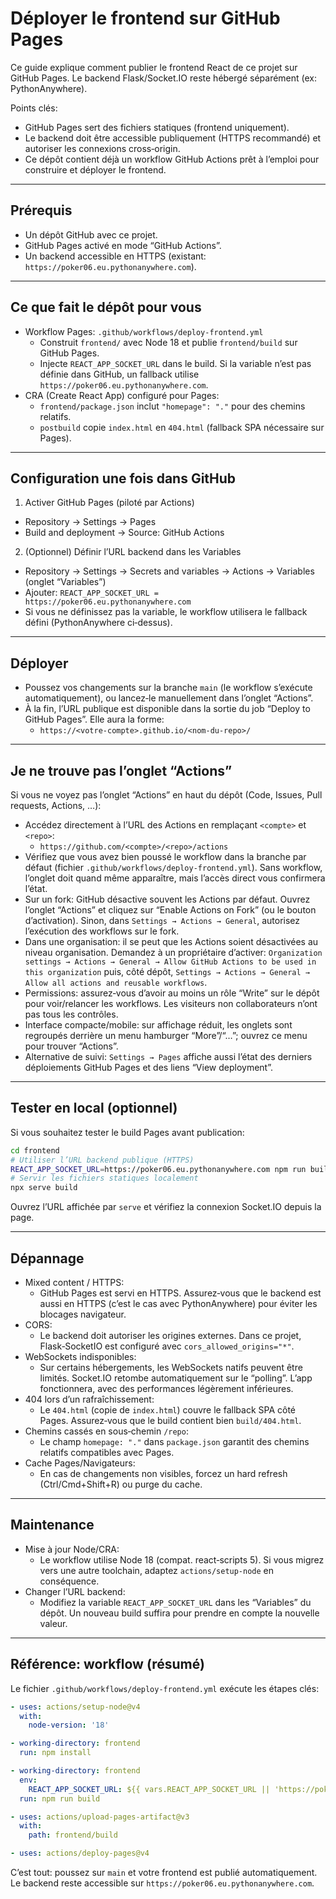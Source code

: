 # Déployer le frontend sur GitHub Pages

Ce guide explique comment publier le frontend React de ce projet sur GitHub Pages. Le backend Flask/Socket.IO reste hébergé séparément (ex: PythonAnywhere).

Points clés:
- GitHub Pages sert des fichiers statiques (frontend uniquement).
- Le backend doit être accessible publiquement (HTTPS recommandé) et autoriser les connexions cross‑origin.
- Ce dépôt contient déjà un workflow GitHub Actions prêt à l’emploi pour construire et déployer le frontend.

---

## Prérequis
- Un dépôt GitHub avec ce projet.
- GitHub Pages activé en mode “GitHub Actions”.
- Un backend accessible en HTTPS (existant: `https://poker06.eu.pythonanywhere.com`).

---

## Ce que fait le dépôt pour vous
- Workflow Pages: `.github/workflows/deploy-frontend.yml`
  - Construit `frontend/` avec Node 18 et publie `frontend/build` sur GitHub Pages.
  - Injecte `REACT_APP_SOCKET_URL` dans le build. Si la variable n’est pas définie dans GitHub, un fallback utilise `https://poker06.eu.pythonanywhere.com`.
- CRA (Create React App) configuré pour Pages:
  - `frontend/package.json` inclut `"homepage": "."` pour des chemins relatifs.
  - `postbuild` copie `index.html` en `404.html` (fallback SPA nécessaire sur Pages).

---

## Configuration une fois dans GitHub
1) Activer GitHub Pages (piloté par Actions)
- Repository → Settings → Pages
- Build and deployment → Source: GitHub Actions

2) (Optionnel) Définir l’URL backend dans les Variables
- Repository → Settings → Secrets and variables → Actions → Variables (onglet “Variables”)
- Ajouter: `REACT_APP_SOCKET_URL = https://poker06.eu.pythonanywhere.com`
- Si vous ne définissez pas la variable, le workflow utilisera le fallback défini (PythonAnywhere ci‑dessus).

---

## Déployer
- Poussez vos changements sur la branche `main` (le workflow s’exécute automatiquement), ou lancez‑le manuellement dans l’onglet “Actions”.
- À la fin, l’URL publique est disponible dans la sortie du job “Deploy to GitHub Pages”. Elle aura la forme:
  - `https://<votre-compte>.github.io/<nom-du-repo>/`

---

## Je ne trouve pas l’onglet “Actions”
Si vous ne voyez pas l’onglet “Actions” en haut du dépôt (Code, Issues, Pull requests, Actions, …):

- Accédez directement à l’URL des Actions en remplaçant `<compte>` et `<repo>`:
  - `https://github.com/<compte>/<repo>/actions`
- Vérifiez que vous avez bien poussé le workflow dans la branche par défaut (fichier `.github/workflows/deploy-frontend.yml`). Sans workflow, l’onglet doit quand même apparaître, mais l’accès direct vous confirmera l’état.
- Sur un fork: GitHub désactive souvent les Actions par défaut. Ouvrez l’onglet “Actions” et cliquez sur “Enable Actions on Fork” (ou le bouton d’activation). Sinon, dans `Settings → Actions → General`, autorisez l’exécution des workflows sur le fork.
- Dans une organisation: il se peut que les Actions soient désactivées au niveau organisation. Demandez à un propriétaire d’activer: `Organization settings → Actions → General → Allow GitHub Actions to be used in this organization` puis, côté dépôt, `Settings → Actions → General → Allow all actions and reusable workflows`.
- Permissions: assurez‑vous d’avoir au moins un rôle “Write” sur le dépôt pour voir/relancer les workflows. Les visiteurs non collaborateurs n’ont pas tous les contrôles.
- Interface compacte/mobile: sur affichage réduit, les onglets sont regroupés derrière un menu hamburger “More”/“…”; ouvrez ce menu pour trouver “Actions”.
- Alternative de suivi: `Settings → Pages` affiche aussi l’état des derniers déploiements GitHub Pages et des liens “View deployment”.

---

## Tester en local (optionnel)
Si vous souhaitez tester le build Pages avant publication:

```bash
cd frontend
# Utiliser l’URL backend publique (HTTPS)
REACT_APP_SOCKET_URL=https://poker06.eu.pythonanywhere.com npm run build
# Servir les fichiers statiques localement
npx serve build
```

Ouvrez l’URL affichée par `serve` et vérifiez la connexion Socket.IO depuis la page.

---

## Dépannage
- Mixed content / HTTPS:
  - GitHub Pages est servi en HTTPS. Assurez‑vous que le backend est aussi en HTTPS (c’est le cas avec PythonAnywhere) pour éviter les blocages navigateur.
- CORS:
  - Le backend doit autoriser les origines externes. Dans ce projet, Flask‑SocketIO est configuré avec `cors_allowed_origins="*"`.
- WebSockets indisponibles:
  - Sur certains hébergements, les WebSockets natifs peuvent être limités. Socket.IO retombe automatiquement sur le “polling”. L’app fonctionnera, avec des performances légèrement inférieures.
- 404 lors d’un rafraîchissement:
  - Le `404.html` (copie de `index.html`) couvre le fallback SPA côté Pages. Assurez‑vous que le build contient bien `build/404.html`.
- Chemins cassés en sous‑chemin `/repo`:
  - Le champ `homepage: "."` dans `package.json` garantit des chemins relatifs compatibles avec Pages.
- Cache Pages/Navigateurs:
  - En cas de changements non visibles, forcez un hard refresh (Ctrl/Cmd+Shift+R) ou purge du cache.

---

## Maintenance
- Mise à jour Node/CRA:
  - Le workflow utilise Node 18 (compat. react‑scripts 5). Si vous migrez vers une autre toolchain, adaptez `actions/setup-node` en conséquence.
- Changer l’URL backend:
  - Modifiez la variable `REACT_APP_SOCKET_URL` dans les “Variables” du dépôt. Un nouveau build suffira pour prendre en compte la nouvelle valeur.

---

## Référence: workflow (résumé)
Le fichier `.github/workflows/deploy-frontend.yml` exécute les étapes clés:

```yaml
- uses: actions/setup-node@v4
  with:
    node-version: '18'

- working-directory: frontend
  run: npm install

- working-directory: frontend
  env:
    REACT_APP_SOCKET_URL: ${{ vars.REACT_APP_SOCKET_URL || 'https://poker06.eu.pythonanywhere.com' }}
  run: npm run build

- uses: actions/upload-pages-artifact@v3
  with:
    path: frontend/build

- uses: actions/deploy-pages@v4
```

C’est tout: poussez sur `main` et votre frontend est publié automatiquement. Le backend reste accessible sur `https://poker06.eu.pythonanywhere.com`.
